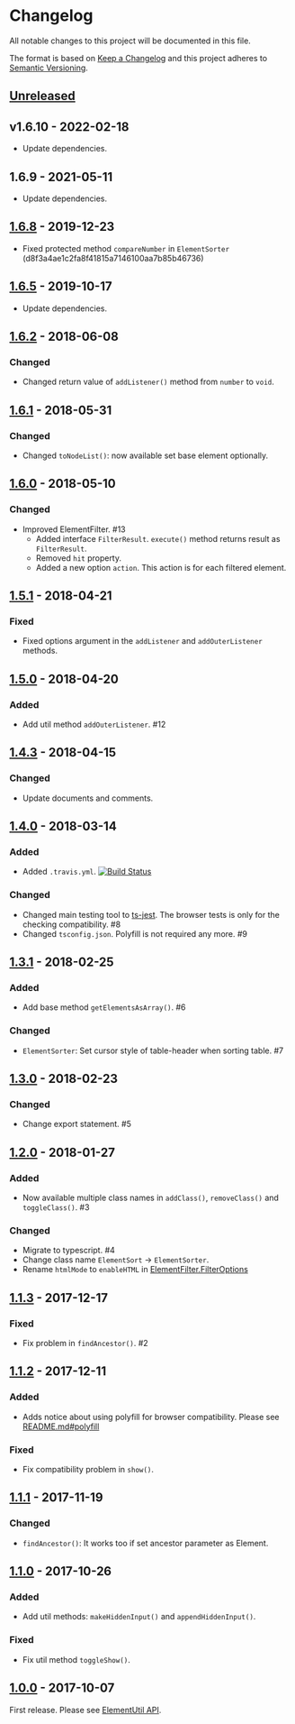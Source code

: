 # Changelog

All notable changes to this project will be documented in this file.

The format is based on [Keep a Changelog](http://keepachangelog.com/en/1.0.0/)
and this project adheres to [Semantic Versioning](http://semver.org/spec/v2.0.0.html).

## [Unreleased]

## v1.6.10 - 2022-02-18

- Update dependencies.

## 1.6.9 - 2021-05-11

- Update dependencies.

## [1.6.8] - 2019-12-23

- Fixed protected method `compareNumber` in `ElementSorter` (d8f3a4ae1c2fa8f41815a7146100aa7b85b46736)

## [1.6.5] - 2019-10-17

- Update dependencies.

## [1.6.2] - 2018-06-08

### Changed

- Changed return value of `addListener()` method from `number` to `void`.

## [1.6.1] - 2018-05-31

### Changed

- Changed `toNodeList()`: now available set base element optionally.

## [1.6.0] - 2018-05-10

### Changed

- Improved ElementFilter. #13
  - Added interface `FilterResult`. `execute()` method returns result as `FilterResult`.
  - Removed `hit` property.
  - Added a new option `action`. This action is for each filtered element.

## [1.5.1] - 2018-04-21

### Fixed

- Fixed options argument in the `addListener` and `addOuterListener` methods.

## [1.5.0] - 2018-04-20

### Added

- Add util method `addOuterListener`. #12

## [1.4.3] - 2018-04-15

### Changed

- Update documents and comments.

## [1.4.0] - 2018-03-14

### Added

- Added `.travis.yml`. [![Build Status](https://travis-ci.org/archco/element-util.svg?branch=master)](https://travis-ci.org/archco/element-util)

### Changed

- Changed main testing tool to [ts-jest](https://github.com/kulshekhar/ts-jest). The browser tests is only for the checking compatibility. #8
- Changed `tsconfig.json`. Polyfill is not required any more. #9

## [1.3.1] - 2018-02-25

### Added

- Add base method `getElementsAsArray()`. #6

### Changed

- `ElementSorter`: Set cursor style of table-header when sorting table. #7

## [1.3.0] - 2018-02-23

### Changed

- Change export statement. #5

## [1.2.0] - 2018-01-27

### Added

- Now available multiple class names in `addClass()`, `removeClass()` and `toggleClass()`. #3

### Changed

- Migrate to typescript. #4
- Change class name `ElementSort` -> `ElementSorter`.
- Rename `htmlMode` to `enableHTML` in [ElementFilter.FilterOptions](https://github.com/archco/element-util/blob/master/src/classes/element-filter.ts#L6)

## [1.1.3] - 2017-12-17

### Fixed

- Fix problem in `findAncestor()`. #2

## [1.1.2] - 2017-12-11

### Added

- Adds notice about using polyfill for browser compatibility. Please see [README.md#polyfill](https://github.com/archco/element-util/blob/master/README.md#polyfill)

### Fixed

- Fix compatibility problem in `show()`.

## [1.1.1] - 2017-11-19

### Changed

- `findAncestor()`: It works too if set ancestor parameter as Element.

## [1.1.0] - 2017-10-26

### Added

- Add util methods: `makeHiddenInput()` and `appendHiddenInput()`.

### Fixed

- Fix util method `toggleShow()`.

## [1.0.0] - 2017-10-07

First release. Please see [ElementUtil API](https://github.com/archco/element-util/tree/master/docs).

[Unreleased]: https://github.com/archco/element-util/compare/v1.6.8...HEAD
[1.6.8]: https://github.com/archco/element-util/compare/v1.6.5...v1.6.8
[1.6.5]: https://github.com/archco/element-util/compare/v1.6.2...v1.6.5
[1.6.2]: https://github.com/archco/element-util/compare/v1.6.1...v1.6.2
[1.6.1]: https://github.com/archco/element-util/compare/v1.6.0...v1.6.1
[1.6.0]: https://github.com/archco/element-util/compare/v1.5.1...v1.6.0
[1.5.1]: https://github.com/archco/element-util/compare/v1.5.0...v1.5.1
[1.5.0]: https://github.com/archco/element-util/compare/v1.4.3...v1.5.0
[1.4.3]: https://github.com/archco/element-util/compare/v1.4.0...v1.4.3
[1.4.0]: https://github.com/archco/element-util/compare/v1.3.1...v1.4.0
[1.3.1]: https://github.com/archco/element-util/compare/v1.3.0...v1.3.1
[1.3.0]: https://github.com/archco/element-util/compare/v1.2.0...v1.3.0
[1.2.0]: https://github.com/archco/element-util/compare/v1.1.3...v1.2.0
[1.1.3]: https://github.com/archco/element-util/compare/v1.1.2...v1.1.3
[1.1.2]: https://github.com/archco/element-util/compare/v1.1.1...v1.1.2
[1.1.1]: https://github.com/archco/element-util/compare/v1.1.0...v1.1.1
[1.1.0]: https://github.com/archco/element-util/compare/v1.0.0...v1.1.0
[1.0.0]: https://github.com/archco/element-util/compare/e13504e...v1.0.0
